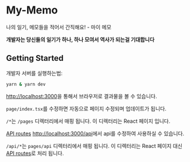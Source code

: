 # My-Memo
나의 일기, 메모들을 적어서 간직해요! - 마이 메모 

**개발자는 당신들의 일기가 하나, 하나 모여서 역사가 되는걸 기대합니다**

## Getting Started

개발자 서버를 실행하는법:

```bash
yarn & yarn dev
```

[http://localhost:3000](http://localhost:3000)을 통해서 브라우저로 결과물을 볼 수 있습니다.

`page/index.tsx`를 수정하면 자동으로 페이지 수정되며 업데이트가 됩니다.

`/*`는 `/pages` 디렉터리에서 매핑 됩니다. 이 디렉터리는 React 페이지 입니다.

[API routes](https://nextjs.org/docs/api-routes/introduction) [http://localhost:3000/api](http://localhost:3000/api)에서 api를 수정하여 사용하실 수 있습니다.

`/api/*`는 `pages/api` 디렉터리에서 매핑 됩니다. 이 디렉터리는 React 페이지 대신 [API routes](https://nextjs.org/docs/api-routes/introduction)로 처리 됩니다. 